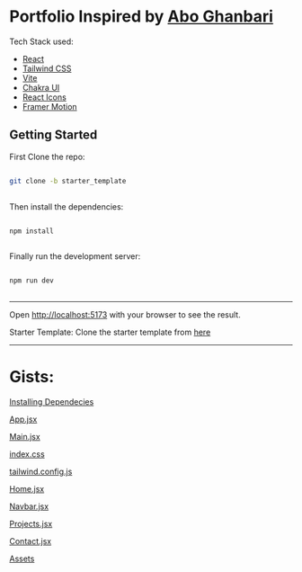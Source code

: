 # Portfolio Inspired by [Abo Ghanbari](https://www.aboghanbari.com)

Tech Stack used:

- [React](https://reactjs.org/)
- [Tailwind CSS](https://tailwindcss.com/)
- [Vite](https://vitejs.dev/)
- [Chakra UI](https://chakra-ui.com/)
- [React Icons](https://react-icons.github.io/react-icons/)
- [Framer Motion](https://www.framer.com/motion/)

## Getting Started

First Clone the repo:

```bash

git clone -b starter_template
    
```

Then install the dependencies:

```bash

npm install
    
```

Finally run the development server:

```bash

npm run dev
    
```

*** 

Open [http://localhost:5173](http://localhost:5173) with your browser to see the result.

Starter Template: Clone the starter template from [here](https://github.com/greeenboi/portfolio_clone/tree/starter_template)

***

# Gists:

[Installing Dependecies](https://gist.github.com/greeenboi/874aa842409ee5e1f4771b09394afca1)

[App.jsx](https://gist.github.com/greeenboi/036051da5e7440f41fb06024f885685d)

[Main.jsx](https://gist.github.com/greeenboi/2b2287ab766e7a855496bedfca42cc35)

[index.css](https://gist.github.com/greeenboi/cdc0859da312e5d094e7fd00319c944c)

[tailwind.config.js](https://gist.github.com/greeenboi/742155306b5e68b35169270cc12bea43)

[Home.jsx](https://gist.github.com/greeenboi/88a66c31afa1e3cce47dfece82d69d2b)

[Navbar.jsx](https://gist.github.com/greeenboi/15ebfbe35c9c5347549ba15286c8feb8)

[Projects.jsx](https://gist.github.com/greeenboi/0371eed33fb6e8395060cc827c779c5e)

[Contact.jsx](https://gist.github.com/greeenboi/d3dab49b1df9dfc1b57dd809cec4782e)

[Assets]()